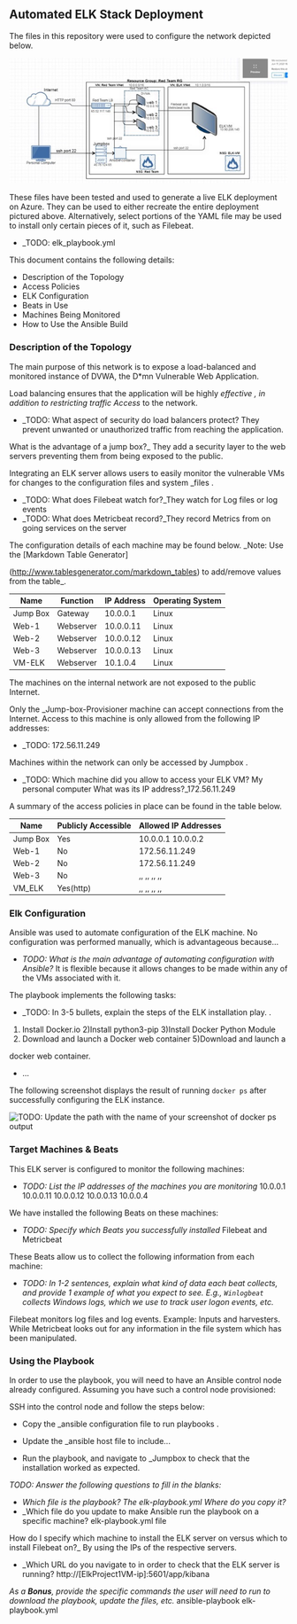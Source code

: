 ## Automated ELK Stack Deployment

The files in this repository were used to configure the network depicted below.

![TODO: Update the path with the name of your diagram](ELK_Diagram.jpg)

These files have been tested and used to generate a live ELK deployment on Azure. They can be used to either recreate the entire deployment pictured above. Alternatively, select portions of the YAML	file may be used to install only certain pieces of it, such as Filebeat.

- _TODO: elk_playbook.yml

This document contains the following details:
-	Description of the Topology
-	Access Policies
-	ELK Configuration
-	Beats in Use
-	Machines Being Monitored
-	How to Use the Ansible Build


### Description of the Topology

The main purpose of this network is to expose a load-balanced and monitored instance of DVWA, the D*mn Vulnerable Web Application.

Load balancing ensures that the application will be highly _effective	, in addition to restricting traffic Access_ to the network.
-	_TODO: What aspect of security do load balancers protect? They prevent unwanted or unauthorized traffic from reaching the application.

What is the advantage of a jump box?_ They add a security layer to the web servers preventing them from being exposed to the public.

Integrating an ELK server allows users to easily monitor the vulnerable VMs for changes to the configuration files	and system _files	.
-	_TODO: What does Filebeat watch for?_They watch for Log files or log events
-	_TODO: What does Metricbeat record?_They record Metrics from on going services on the server

The configuration details of each machine may be found below.
_Note: Use the [Markdown Table Generator]
 
(http://www.tablesgenerator.com/markdown_tables) to add/remove values from the table_.

| Name	| Function | IP Address | Operating System |
|----------|----------|------------|------------------|
| Jump Box | Gateway | 10.0.0.1	| Linux	|
| Web-1	| Webserver| 10.0.0.11 | Linux	|
| Web-2	| Webserver| 10.0.0.12 | Linux	|
| Web-3	| Webserver| 10.0.0.13 | Linux	|
| VM-ELK	| Webserver| 10.1.0.4	| Linux	| ### Access Policies
The machines on the internal network are not exposed to the public Internet.

Only the _Jump-box-Provisioner	machine can accept connections from the Internet. Access to this machine is only allowed from the following IP addresses:
- _TODO: 172.56.11.249

Machines within the network can only be accessed by Jumpbox	.
-	_TODO: Which machine did you allow to access your ELK VM? My personal computer
What was its IP address?_172.56.11.249


A summary of the access policies in place can be found in the table below.

| Name	| Publicly Accessible | Allowed IP Addresses |
|----------|---------------------|----------------------|
|	Jump Box	|	Yes	|	10.0.0.1 10.0.0.2	|
|	Web-1	|	No	|	172.56.11.249	|
|	Web-2	|	No	|	172.56.11.249	|
|	Web-3	|	No	|	,, ,, ,, ,,	|
|	VM_ELK	|	Yes(http)	|	,, ,, ,, ,,	|

### Elk Configuration

Ansible was used to automate configuration of the ELK machine. No configuration was performed manually, which is advantageous because...
-	_TODO: What is the main advantage of automating configuration with Ansible?_ It is flexible because it allows changes to be made within any of the VMs associated with it.

The playbook implements the following tasks:
-	_TODO: In 3-5 bullets, explain the steps of the ELK installation play. .
1) Install Docker.io 2)Install python3-pip 3)Install Docker Python Module
4) Download and launch a Docker web container 5)Download and launch a
 
docker web container.
- ...

The following screenshot displays the result of running `docker ps` after successfully configuring the ELK instance.

![TODO: Update the path with the name of your screenshot of docker ps output](Images/docker_ps.png)

### Target Machines & Beats
This ELK server is configured to monitor the following machines:
-	_TODO: List the IP addresses of the machines you are monitoring_ 10.0.0.1	10.0.0.11	10.0.0.12	10.0.0.13 10.0.0.4

We have installed the following Beats on these machines:
-	_TODO: Specify which Beats you successfully installed_ Filebeat and Metricbeat

These Beats allow us to collect the following information from each machine:
-	_TODO: In 1-2 sentences, explain what kind of data each beat collects, and provide 1 example of what you expect to see. E.g., `Winlogbeat` collects Windows logs, which we use to track user logon events, etc._

Filebeat monitors log files and log events. Example: Inputs and harvesters. While Metricbeat looks out for any information in the file system which has been manipulated.

### Using the Playbook
In order to use the playbook, you will need to have an Ansible control node already configured. Assuming you have such a control node provisioned:

SSH into the control node and follow the steps below:
-	Copy the _ansible configuration	file to run playbooks	.

-	Update the _ansible host	file to include...

-	Run the playbook, and navigate to _Jumpbox	to check that the installation worked as expected.

_TODO: Answer the following questions to fill in the blanks:_
-	_Which file is the playbook? The elk-playbook.yml Where do you copy it?_
-	_Which file do you update to make Ansible run the playbook on a specific machine? elk-playbook.yml file
 
How do I specify which machine to install the ELK server on versus which to install Filebeat on?_ By using the IPs of the respective servers.

-	_Which URL do you navigate to in order to check that the ELK server is running?
http://[ElkProject1VM-ip]:5601/app/kibana

_As a **Bonus**, provide the specific commands the user will need to run to download the playbook, update the files, etc._
ansible-playbook elk-playbook.yml
